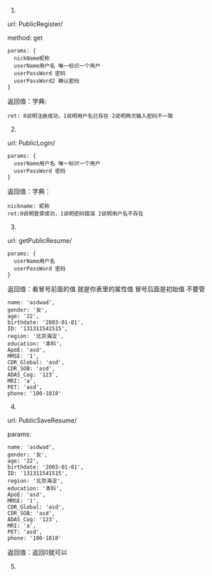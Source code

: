 1.

url: PublicRegister/

method: get

```
params: {
  nickName昵称
  userName用户名 唯一标识一个用户
  userPassWord 密码
  userPassWord2 确认密码
}
```

返回值：字典:

```
ret: 0说明注册成功，1说明用户名已存在 2说明两次输入密码不一致
```

2.

url: PublicLogin/

```
params: {
  userName用户名 唯一标识一个用户
  userPassWord 密码
}
```

返回值：字典：

```
nickname: 昵称
ret:0说明登录成功，1说明密码错误 2说明用户名不存在
```

3.

url: getPublicResume/

```
params: {
  userName用户名
  userPassWord 密码
}
```

返回值：看冒号前面的值 就是你表里的属性值 冒号后面是初始值 不要管

```
name: 'asdwad',
gender: '女',
age: '22',
birthdate: '2003-01-01',
ID: '131311541515',
region: '北京海淀',
education: '本科',
ApoE: 'asd',
MMSE: '1',
CDR_Global: 'asd',
CDR_SOB: 'asd',
ADAS_Cog: '123',
MRI: 'a',
PET: 'asd',
phone: '100-1010'
```

4.

url: PublicSaveResume/

params:

```
name: 'asdwad',
gender: '女',
age: '22',
birthdate: '2003-01-01',
ID: '131311541515',
region: '北京海淀',
education: '本科',
ApoE: 'asd',
MMSE: '1',
CDR_Global: 'asd',
CDR_SOB: 'asd',
ADAS_Cog: '123',
MRI: 'a',
PET: 'asd',
phone: '100-1010'
```

返回值：返回0就可以

5.

